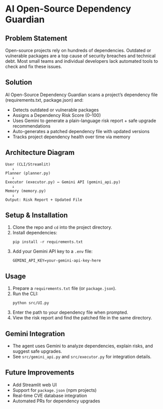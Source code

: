# AI Open-Source Dependency Guardian

## Problem Statement
Open-source projects rely on hundreds of dependencies. Outdated or vulnerable packages are a top cause of security breaches and technical debt. Most small teams and individual developers lack automated tools to check and fix these issues.

## Solution
AI Open-Source Dependency Guardian scans a project’s dependency file (requirements.txt, package.json) and:
- Detects outdated or vulnerable packages
- Assigns a Dependency Risk Score (0–100)
- Uses Gemini to generate a plain-language risk report + safe upgrade recommendations
- Auto-generates a patched dependency file with updated versions
- Tracks project dependency health over time via memory

## Architecture Diagram
```
User (CLI/Streamlit)
   ↓
Planner (planner.py)
   ↓
Executor (executor.py) ← Gemini API (gemini_api.py)
   ↓
Memory (memory.py)
   ↓
Output: Risk Report + Updated File
```

## Setup & Installation
1. Clone the repo and `cd` into the project directory.
2. Install dependencies:
   ```
   pip install -r requirements.txt
   ```
3. Add your Gemini API key to a `.env` file:
   ```
   GEMINI_API_KEY=your-gemini-api-key-here
   ```

## Usage
1. Prepare a `requirements.txt` file (or `package.json`).
2. Run the CLI:
   ```
   python src/UI.py
   ```
3. Enter the path to your dependency file when prompted.
4. View the risk report and find the patched file in the same directory.

## Gemini Integration
- The agent uses Gemini to analyze dependencies, explain risks, and suggest safe upgrades.
- See `src/gemini_api.py` and `src/executor.py` for integration details.

## Future Improvements
- Add Streamlit web UI
- Support for `package.json` (npm projects)
- Real-time CVE database integration
- Automated PRs for dependency upgrades


